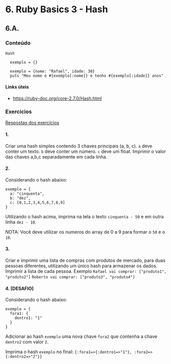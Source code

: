 # 6. Ruby Basics 3 - Hash

## 6.A.

### Conteúdo

```
Hash
```

```
  exemplo = {}

  exemplo = {nome: "Rafael", idade: 30}
  puts "Meu nome é #{exemplo[:nome]} e tenho #{exemplo[:idade]} anos"
```

#### Links úteis

- https://ruby-doc.org/core-2.7.0/Hash.html

### Exercicios

[Respostas dos exercícios](6.B.md)

#### 1.
Criar uma hash simples contendo 3 chaves principais (a, b, c).
`a` deve conter um texto. `b` deve conter um número. `c` deve um float.
Imprimir o valor das chaves a,b,c separadamente em cada linha.

#### 2.
Considerando o hash abaixo:
```
exemplo = {
  a: "cinquenta",
  b: "dez",
  c: [0,1,2,3,4,5,6,7,8,9]
}
```
Utilizando o hash acima, imprima na tela o texto `cinquenta - 50` e em outra linha `dez - 10`.

NOTA: Você deve utilizar os numeros do array de 0 a 9 para formar o `50` e o `10`.

#### 3.
Criar e imprimir uma lista de compras com produtos de mercado, para duas pessoas diferentes, utilizando um único hash para armazenar os dados.
Imprimir a lista de cada pessoa. Exemplo `Rafael vai comprar: ["produto1", "produto2"]` `Roberto vai comprar: ["produto3", "produto4"]`

#### 4. [DESAFIO]
Considerando o hash abaixo:
```
exemplo = {
  fora1: {
    dentro1: "1"
  }
}
```
Adicionar ao hash `exemplo` uma nova chave `fora2` que contenha a chave `dentro2` com valor `2`.

Imprima o hash `exemplo` no final:
`{:fora1=>{:dentro1=>"1"}, :fora2=>{:dentro2=>"2"}}`
